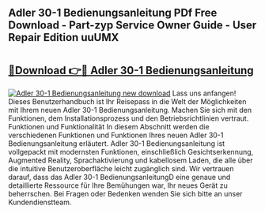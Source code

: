 ## Adler 30-1 Bedienungsanleitung PDf Free Download - Part-zyp Service Owner Guide - User Repair Edition uuUMX

# <h2><a href="http://df5urc8.blite.top/?on=Adler+30-1+Bedienungsanleitung">🔗Download 👉🔴 Adler 30-1 Bedienungsanleitung</a></h2>

[![Adler 30-1 Bedienungsanleitung new download](https://i.imgur.com/lujVjoI.png)](http://df5urc8.blite.top/?on=Adler+30-1+Bedienungsanleitung)
Lass uns anfangen! Dieses Benutzerhandbuch ist Ihr Reisepass in die Welt der Möglichkeiten mit Ihrem neuen Adler 30-1 Bedienungsanleitung. Machen Sie sich mit den Funktionen, dem Installationsprozess und den Betriebsrichtlinien vertraut. Funktionen und Funktionalität In diesem Abschnitt werden die verschiedenen Funktionen und Funktionen Ihres neuen Adler 30-1 Bedienungsanleitung erläutert. Adler 30-1 Bedienungsanleitung ist vollgepackt mit modernsten Funktionen, einschließlich Gesichtserkennung, Augmented Reality, Sprachaktivierung und kabellosem Laden, die alle über die intuitive Benutzeroberfläche leicht zugänglich sind. Wir vertrauen darauf, dass das Adler 30-1 BedienungsanleitungD eine genaue und detaillierte Ressource für Ihre Bemühungen war, Ihr neues Gerät zu beherrschen. Bei Fragen oder Bedenken wenden Sie sich bitte an unser Kundendienstteam.
